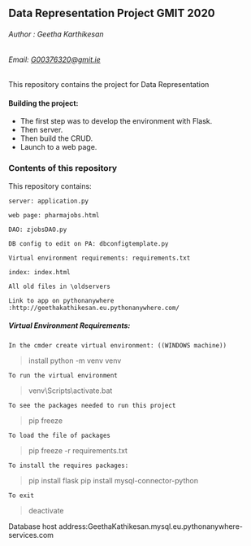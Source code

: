 ## Data Representation Project GMIT 2020

###### Author : Geetha Karthikesan
###### Email: G00376320@gmit.ie

This repository contains the project for Data Representation 

#### Building the project:
+ The first step was to develop the environment with Flask.
+ Then server.
+ Then build the CRUD.
+ Launch to a web page.

### Contents of this repository
This repository contains:
    
    server: application.py

    web page: pharmajobs.html

    DAO: zjobsDAO.py

    DB config to edit on PA: dbconfigtemplate.py

    Virtual environment requirements: requirements.txt

    index: index.html

    All old files in \oldservers

    Link to app on pythonanywhere :http://geethakathikesan.eu.pythonanywhere.com/

##### Virtual Environment Requirements:
    
    In the cmder create virtual environment: ((WINDOWS machine))
>install python -m venv venv

    To run the virtual environment
> venv\Scripts\activate.bat

    To see the packages needed to run this project
> pip freeze

    To load the file of packages
> pip freeze -r requirements.txt

    To install the requires packages:

  >pip install flask
  >pip install mysql-connector-python
    
    To exit
> deactivate

Database host address:GeethaKathikesan.mysql.eu.pythonanywhere-services.com




